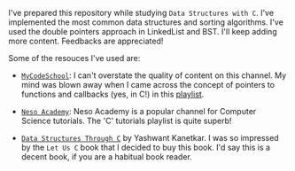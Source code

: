 I've prepared this repository while studying `Data Structures with C`. I've implemented the most common data structures and sorting algorithms. I've used the double pointers approach in LinkedList and BST. I'll keep adding more content. Feedbacks are appreciated!

Some of the resouces I've used are:

- [`MyCodeSchool`](https://www.youtube.com/playlist?list=PL2_aWCzGMAwI3W_JlcBbtYTwiQSsOTa6P): I can't overstate the quality of content on this channel. My mind was blown away when I came across the concept of pointers to functions and callbacks (yes, in C!) in this [playlist](https://www.youtube.com/playlist?list=PL2_aWCzGMAwLZp6LMUKI3cc7pgGsasm2_).

- [`Neso Academy`](https://www.youtube.com/playlist?list=PLBlnK6fEyqRj9lld8sWIUNwlKfdUoPd1Y): Neso Academy is a popular channel for Computer Science tutorials. The 'C' tutorials playlist is quite superb!

- [`Data Structures Through C`](https://in.bpbonline.com/products/data-structure-through-c-3nd-edition-book-ebook) by Yashwant Kanetkar. I was so impressed by the `Let Us C` book that I decided to buy this book. I'd say this is a decent book, if you are a habitual book reader.